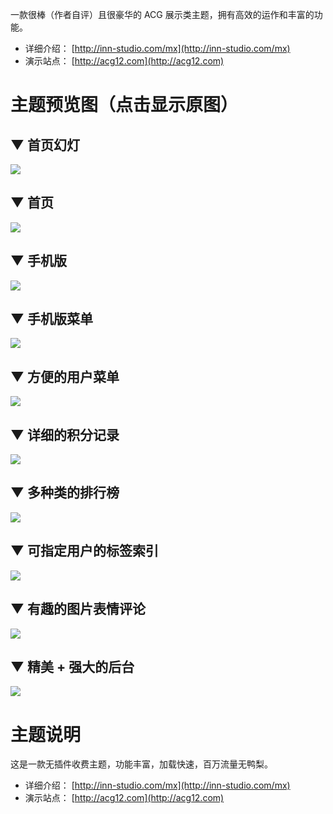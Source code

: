 一款很棒（作者自评）且很豪华的 ACG 展示类主题，拥有高效的运作和丰富的功能。

- 详细介绍： [http://inn-studio.com/mx](http://inn-studio.com/mx)
- 演示站点： [http://acg12.com](http://acg12.com)

# 主题预览图（点击显示原图）

##  ▼ 首页幻灯
[![](http://ww2.sinaimg.cn/mw600/686ee05djw1ewtvqn87mzj211y0lctbe.jpg)](http://ww2.sinaimg.cn/large/686ee05djw1ewtkz4ifgmj211h429b29.jpg)

##  ▼ 首页
[![](http://ww2.sinaimg.cn/thumb150/686ee05djw1ewtkz4ifgmj211h429b29.jpg)](http://ww2.sinaimg.cn/large/686ee05djw1ewtkz4ifgmj211h429b29.jpg)

##  ▼ 手机版
[![](http://ww4.sinaimg.cn/thumb150/686ee05djw1ewtvpzl50bj20go0rt0vr.jpg)](http://ww4.sinaimg.cn/large/686ee05djw1ewtvpzl50bj20go0rt0vr.jpg)

##  ▼ 手机版菜单
[![](http://ww1.sinaimg.cn/thumb150/686ee05djw1ewtvq2w3ksj20go0rtabo.jpg)](http://ww1.sinaimg.cn/large/686ee05djw1ewtvq2w3ksj20go0rtabo.jpg)

##  ▼ 方便的用户菜单
[![](http://ww3.sinaimg.cn/thumb150/686ee05djw1ewtvq5vlsnj207q0atq38.jpg)](http://ww3.sinaimg.cn/large/686ee05djw1ewtvq5vlsnj207q0atq38.jpg)

##  ▼ 详细的积分记录
[![](http://ww3.sinaimg.cn/thumb150/686ee05djw1ewtvq90qz5j20dh0nvdjh.jpg)](http://ww3.sinaimg.cn/large/686ee05djw1ewtvq90qz5j20dh0nvdjh.jpg)

##  ▼ 多种类的排行榜
[![](http://ww3.sinaimg.cn/thumb150/686ee05djw1ewtvqj8eg7j211h1tjtt5.jpg)](http://ww3.sinaimg.cn/large/686ee05djw1ewtvqj8eg7j211h1tjtt5.jpg)

##  ▼ 可指定用户的标签索引
[![](http://ww3.sinaimg.cn/thumb150/686ee05djw1ewtvqpaacuj20yn0c20w8.jpg)](http://ww3.sinaimg.cn/large/686ee05djw1ewtvqpaacuj20yn0c20w8.jpg)

##  ▼ 有趣的图片表情评论
[![](http://ww3.sinaimg.cn/thumb150/686ee05djw1ewtvqv5q44j20nd0aijve.jpg)](http://ww3.sinaimg.cn/large/686ee05djw1ewtvqv5q44j20nd0aijve.jpg)

##  ▼ 精美 + 强大的后台
[![](http://ww3.sinaimg.cn/thumb150/686ee05djw1ewtvqrxl16j20ft0gxwhb.jpg)](http://ww3.sinaimg.cn/large/686ee05djw1ewtvqrxl16j20ft0gxwhb.jpg)

# 主题说明
这是一款无插件收费主题，功能丰富，加载快速，百万流量无鸭梨。

- 详细介绍： [http://inn-studio.com/mx](http://inn-studio.com/mx)
- 演示站点： [http://acg12.com](http://acg12.com)


